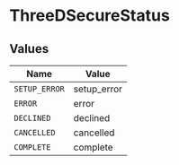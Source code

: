 # ThreeDSecureStatus


## Values

| Name          | Value         |
| ------------- | ------------- |
| `SETUP_ERROR` | setup_error   |
| `ERROR`       | error         |
| `DECLINED`    | declined      |
| `CANCELLED`   | cancelled     |
| `COMPLETE`    | complete      |